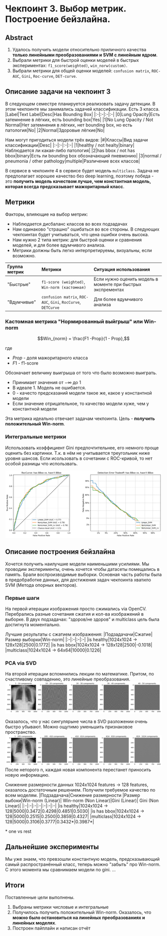 # Чекпоинт 3. Выбор метрик. Построение бейзлайна.

## Abstract
1. Удалось получить модели относительно приличного качества **только линейными преобразованиями и SVM с линейным ядром**.
2. Выбрали метрики для быстрой оценки моделей в быстрых экспериментах: `f1_score(weighted)`, `win_norw(custom)`. 
3. Выбрали метрики для общей оценки моделей: `confusion matrix`, `ROC-AUC`, `Gini`, `Roc-curve`, `DET-curve`.

## Описание задачи на чекпоинт 3
В следующем семестре планируется реализовать задачу детекции. В этом чекпоинте мы занимались задачей классификации. Есть 3 класса. 
|Label|Text Label|Desc|Has Bounding Box|
|:-|:-|:-|:-|
|0|Lung Opacity|Есть затемнение в лёгких, есть bounding box|Yes|
|1|No Lung Opacity / Not Normal|Нет затемнения в лёгких, нет bounding box, но есть патология|No|
|2|Normal|Здоровые лёгкие|No|

Нам могут пригодиться модели трёх видов:
|#|Классы|Вид задачи классификации|Desc|
|:-|:-|:-|:-|
|1|healthy / not healty|binary|Наблюдается ли какая-либо патология|
|2|has bbox / not has bbox|binary|Есть ли bounding box обозначающий пневмонию|
|3|normal / pneumonia / other pathology|multiple|Различение всех классов|

В сервисе в чекпоинте 4 в сервисе будет модель `multiclass`. Задача не предполагает хорошее качество без deep learning, поэтому победа - это **получить модель качеством лучше, чем константная модель, которая всегда предсказывает мажоритарный класс**.

## Метрики
Факторы, влияющие на выбор метрик:
* Наблюдается дисбаланс классов во всех подзадачах
* Нам одинаково "страшно" ошибаться во все стороны. В следующих чекпоинтах будет учитываться, что цена ошибки очень высока.
* Нам нужно 2 типа метрик: для быстрой оценки и сравнения моделей, и для более вдумчивого анализа.
* Метрики должны быть легко интерпретируемы, визуальны, если возможно.

|Группа метрик|Метрики|Ситуация использования|
|:-|:-|:-|
|"Быстрые"|`f1-score (weighted)`, `Win-norm (кастомная)`|Eсли нужно оценить модель в моменте при быстрых экспрементах|
|"Вдумчивые"|`confusion matrix`, `ROC-AUC`, `Gini`, `RocCurve`, `DETCurve`|Для более вдумчивого анализа|

### Кастомная метрика "Нормированный выйгрыш" или Win-norm
$$Win_{norm} = \frac{F1 -Prop}{1 - Prop},$$ 

где
* $Prop$ - доля мажоритарного класса
* $F1$ - f1-score

Обозначает величину выигрыша от того что было возможно выиграть.
* Принимает значения от $-\infty$ до $1$ 
* В идеале 1. Модель не ошибается.
* 0 - качесто предсказаний модели такое же, какое у константной модели
* Если значение отрицательное, то качество модели хуже, чем у константной модели

Эта метрика идеально отвечает задачам чекпоинта. Цель - **получить положительный Win-norm**.

### Интегральные метрики
Использовать коэффициент Gini предпочтительнее, его немного проще оценить без картинки. Т.к. в нём не учитывается треугольник ниже уровня шансов. Если исользовать в сочетании с ROC-кривой, то нет особой разницы что использвать.

![График с интегральными метриками (Roc-curve и DET)](https://raw.githubusercontent.com/Amlaith/medical_diseases_recognition/refs/heads/main/checkpoint_3_baseline/md_media/roc_det_curve_bbox_clf.png)


## Описание построения бейзлайна
Хочется получить наилучшие модели наименьшими усилиями. Мы проводим эксперименты, очень хочется чтобы датасеты помещались в память. Брали воспроизводимые выборки. Основная часть работы была в предобработке данных, для достижения задач чекпоинта хватило SVM (Метода опорных векторов).

### Первые шаги
На первой итерации изображения просто сжимались via OpenCV. Перебрались разные сочетания сжатия и кол-ва изображений в выборке. В двух подзадачах: "здоров/не здоров" и multiclass цель была достигнута моментально.

Лучшие результаты с сжатием изображения:
|Подзадачачи|Сжатие|Размер выборки|Win-norm|
|:-|:-|:-|:-|
|is healthy|1024x1024 $\rightarrow$ 128x128|2500|0.1772|
|is has bbox|1024x1024 $\rightarrow$ 128x128|2500|-0.1018|
|multiclass|1024x1024 $\rightarrow$ 64x64|10000|0.1226|

### PCA via SVD
На второй итерации вспомнились лекции по математике. Притом, по счастливому совпадению, это линейные преобразования. 
![svd показательство visul](https://raw.githubusercontent.com/Amlaith/medical_diseases_recognition/refs/heads/main/checkpoint_3_baseline/md_media/components_graph_2.png)

Оказалось, что у нас сингулярыне числа в SVD разложении очень быстро убывают. Можно ощутимо уменьшить признаковое пространство.
![svd показательство visul](https://raw.githubusercontent.com/Amlaith/medical_diseases_recognition/refs/heads/main/checkpoint_3_baseline/md_media/components_graph_3.png)
После неторого n, каждая новая компонента перестанет приносить новую информацию.

Снижение размерности данных  1024x1024 features $\rightarrow$ 128 features, оказалось достаточным решением. Получили требуемое качество по всем моделям. 
|Подзадачача|Снижение размерности |Размер выбоки|Win-norm (Linear)| Win-norm (Non Linear)|Gini (Linear)| Gini (Non Linear)|
|:-|:-|:-|:-|:-|:-|:-|
|is healthy|1024x1024 $\rightarrow$ 128|5000|0.3472|0.4298|0.4851|0.5030|
|is has bbox|1024x1024 $\rightarrow$ 128|5000|0.2515|0.2500|0.3859|0.4327|
|multiclass|1024x1024 $\rightarrow$ 128|5000|0.3106|0.3777|0.3432\*|0.3987\*|

\* one vs rest

## Дальнейшие эксперименты
Мы уже знаем, что превзошли константную модель, предсказывающий самый распространённый класс, теперь можно "забыть" про Win-norm. С этого момента мы сравнимаем модели по gini.
...

## Итоги
Поставленные цели выполнены. 
1. Выбраны метрики числовые и интегральные
2. Получилось получить положительный Win-norm. Оказалось, что **можно было остановиться на линейных преобразованиях и линейных моделях**.
3. Построен пайплайн и написан отчёт
